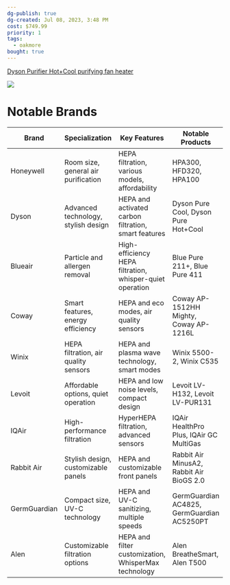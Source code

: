 ```yaml
---
dg-publish: true
dg-created: Jul 08, 2023, 3:48 PM
cost: $749.99
priority: 1
tags:
  - oakmore
bought: true
---
```


[Dyson Purifier Hot+Cool purifying fan heater](https://www.dyson.com/air-treatment/air-purifier-heaters/purifier-hot-cool-hp07/white-silver)

![](https://dyson-h.assetsadobe2.com/is/image/content/dam/dyson/images/products/hero/368960-01.png?$responsive$&cropPathE=desktop&fit=stretch,1&wid=960)

# Notable Brands

| **Brand**     | **Specialization**                      | **Key Features**                               | **Notable Products**                      |
|---------------|-----------------------------------------|-------------------------------------------------|----------------------------------------|
| Honeywell     | Room size, general air purification    | HEPA filtration, various models, affordability | HPA300, HFD320, HPA100                   |
| Dyson         | Advanced technology, stylish design    | HEPA and activated carbon filtration, smart features | Dyson Pure Cool, Dyson Pure Hot+Cool |
| Blueair       | Particle and allergen removal          | High-efficiency HEPA filtration, whisper-quiet operation | Blue Pure 211+, Blue Pure 411       |
| Coway         | Smart features, energy efficiency     | HEPA and eco modes, air quality sensors         | Coway AP-1512HH Mighty, Coway AP-1216L |
| Winix         | HEPA filtration, air quality sensors  | HEPA and plasma wave technology, smart modes    | Winix 5500-2, Winix C535              |
| Levoit        | Affordable options, quiet operation   | HEPA and low noise levels, compact design      | Levoit LV-H132, Levoit LV-PUR131       |
| IQAir         | High-performance filtration           | HyperHEPA filtration, advanced sensors         | IQAir HealthPro Plus, IQAir GC MultiGas |
| Rabbit Air    | Stylish design, customizable panels   | HEPA and customizable front panels             | Rabbit Air MinusA2, Rabbit Air BioGS 2.0 |
| GermGuardian  | Compact size, UV-C technology         | HEPA and UV-C sanitizing, multiple speeds      | GermGuardian AC4825, GermGuardian AC5250PT |
| Alen          | Customizable filtration options       | HEPA and filter customization, WhisperMax technology | Alen BreatheSmart, Alen T500          |
